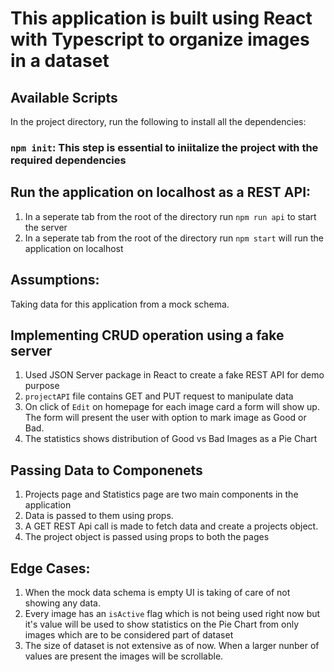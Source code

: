 # This application is built using React with Typescript to organize images in a dataset

## Available Scripts

In the project directory, run the following to install all the dependencies:

### `npm init`: This step is essential to iniitalize the project with the required dependencies

## Run the application on localhost as a REST API:

1. In a seperate tab from the root of the directory run `npm run api` to start the server
2.  In a seperate tab from the root of the directory run `npm start` will run the application on localhost

## Assumptions:
Taking data for this application from a mock schema. 

## Implementing CRUD operation using a fake server
1. Used JSON Server package in React to create a fake REST API for demo purpose
2. `projectAPI` file contains GET and PUT request to manipulate data
3. On click of `Edit` on homepage for each image card a form will show up. The form will present the user with option to mark image as Good or Bad.
4. The statistics shows distribution of Good vs Bad Images as a Pie Chart

## Passing Data to Componenets
1. Projects page and Statistics page are two main components in the application 
2. Data is passed to them using props. 
3. A GET REST Api call is made to fetch data and create a projects object.
4. The project object is passed using props to both the pages
## Edge Cases:

1. When the mock data schema is empty UI is taking of care of not showing any data.
2. Every image has an `isActive` flag which is not being used right now but it's value will be used to show statistics on the Pie Chart from only images which are to be considered part of dataset
3. The size of dataset is not extensive as of now. When a larger nunber of values are present the images will be scrollable.


